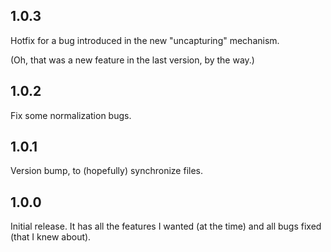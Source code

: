 ## 1.0.3

Hotfix for a bug introduced in the new "uncapturing" mechanism.

(Oh, that was a new feature in the last version, by the way.)


## 1.0.2

Fix some normalization bugs.


## 1.0.1

Version bump, to (hopefully) synchronize files.


## 1.0.0

Initial release. It has all the features I wanted (at the time) and all bugs fixed (that I knew about).

